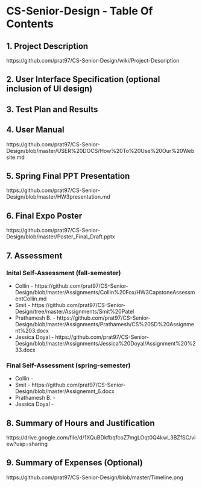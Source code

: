 # CS-Senior-Design - Table Of Contents

<h2>1. Project Description</h2>
https://github.com/prat97/CS-Senior-Design/wiki/Project-Description

<h2>2. User Interface Specification (optional inclusion of UI design)</h2>

<h2>3. Test Plan and Results</h2>

<h2>4. User Manual</h2>
https://github.com/prat97/CS-Senior-Design/blob/master/USER%20DOCS/How%20To%20Use%20Our%20Website.md

<h2>5. Spring Final PPT Presentation</h2>
https://github.com/prat97/CS-Senior-Design/blob/master/HW3presentation.md

<h2>6. Final Expo Poster</h2>
https://github.com/prat97/CS-Senior-Design/blob/master/Poster_Final_Draft.pptx

<h2>7. Assessment</h2>
<h3> Inital Self-Assessment (fall-semester)</h3>
  <ul>
  <li>Collin - https://github.com/prat97/CS-Senior-Design/blob/master/Assignments/Collin%20Fox/HW3CapstoneAssessmentCollin.md</li>
<li>Smit - https://github.com/prat97/CS-Senior-Design/tree/master/Assignments/Smit%20Patel</li>
<li>Prathamesh B. - https://github.com/prat97/CS-Senior-Design/blob/master/Assignments/Prathamesh/CS%20SD%20Assignment%203.docx</li>
<li>Jessica Doyal - https://github.com/prat97/CS-Senior-Design/blob/master/Assignments/Jessica%20Doyal/Assignment%20%233.docx</li>
  </ul>
<h3> Final Self-Assessment (spring-semester)</h3>
<ul>
  <li>Collin - </li>
<li>Smit - https://github.com/prat97/CS-Senior-Design/blob/master/Assignemnt_6.docx</li>
<li>Prathamesh B. - </li>
<li>Jessica Doyal - </li>
  </ul>

<h2>8. Summary of Hours and Justification</h2>
https://drive.google.com/file/d/1XQuBDkfbqfcoZ7mgLOqt0Q4kwL3BZfSC/view?usp=sharing

<h2>9. Summary of Expenses (Optional)</h2>
https://github.com/prat97/CS-Senior-Design/blob/master/Timeline.png

